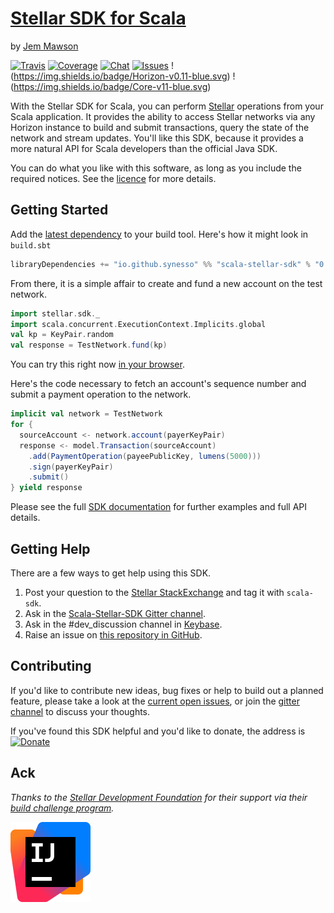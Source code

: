 # [Stellar SDK for Scala](https://synesso.github.io/scala-stellar-sdk/)
by [Jem Mawson](https://keybase.io/jem)

[![Travis](https://img.shields.io/travis/Synesso/scala-stellar-sdk.svg?branch=master)](https://travis-ci.org/Synesso/scala-stellar-sdk)
[![Coverage](https://img.shields.io/codecov/c/gh/Synesso/scala-stellar-sdk.svg)](https://codecov.io/gh/Synesso/scala-stellar-sdk)
[![Chat](https://img.shields.io/gitter/room/scala-stellar-sdk/community.svg)](https://gitter.im/0rora/community?utm_source=badge&utm_medium=badge&utm_campaign=pr-badge&utm_content=badge)
[![Issues](https://img.shields.io/github/issues/Synesso/scala-stellar-sdk.svg)](https://github.com/Synesso/scala-stellar-sdk/issues)
!(https://img.shields.io/badge/Horizon-v0.11-blue.svg)
!(https://img.shields.io/badge/Core-v11-blue.svg)

With the Stellar SDK for Scala, you can perform [Stellar](https://stellar.org/) operations from your Scala application. It provides the ability to access Stellar networks via any Horizon instance to build and submit transactions, query the state of the network and stream updates. You'll like this SDK, because it provides a more natural API for Scala developers than the official Java SDK.

You can do what you like with this software, as long as you include the required notices. See the [licence](https://github.com/Synesso/scala-stellar-sdk/blob/master/LICENSE) for more details.

## Getting Started

Add the [latest dependency](https://mvnrepository.com/artifact/io.github.synesso/scala-stellar-sdk) to your build tool. Here's how it might look in `build.sbt`

```scala
libraryDependencies += "io.github.synesso" %% "scala-stellar-sdk" % "0.7.0"
```

From there, it is a simple affair to create and fund a new account on the test network.

```scala
import stellar.sdk._
import scala.concurrent.ExecutionContext.Implicits.global
val kp = KeyPair.random
val response = TestNetwork.fund(kp)
```
You can try this right now [in your browser](https://scastie.scala-lang.org/ekyYbw9lS3GSnIkrbN2ozw).

Here's the code necessary to fetch an account's sequence number and submit a payment operation to the network.

```scala
implicit val network = TestNetwork
for {
  sourceAccount <- network.account(payerKeyPair)
  response <- model.Transaction(sourceAccount)
    .add(PaymentOperation(payeePublicKey, lumens(5000)))
    .sign(payerKeyPair)
    .submit()
} yield response
```

Please see the full [SDK documentation](https://synesso.github.io/scala-stellar-sdk) for further examples and full API details.


## Getting Help

There are a few ways to get help using this SDK.

1. Post your question to the [Stellar StackExchange](https://stellar.stackexchange.com/) and tag it with `scala-sdk`.
2. Ask in the [Scala-Stellar-SDK Gitter channel](https://gitter.im/scala-stellar-sdk/community).
3. Ask in the #dev_discussion channel in [Keybase](https://keybase.io/team/stellar.public).
4. Raise an issue on [this repository in GitHub](https://github.com/Synesso/scala-stellar-sdk/issues).


## Contributing

If you'd like to contribute new ideas, bug fixes or help to build out a planned feature, please take a look at the [current open issues](https://github.com/Synesso/scala-stellar-sdk/issues), or join the [gitter channel](https://gitter.im/scala-stellar-sdk/community) to discuss your thoughts.

If you've found this SDK helpful and you'd like to donate, the address is [![Donate](https://img.shields.io/keybase/xlm/jem.svg)](https://keybase.io/jem)

## Ack

_Thanks to the [Stellar Development Foundation](https://www.stellar.org/about/) for their support via their
[build challenge program](https://www.stellar.org/lumens/build)._

[![JetBrains](https://github.com/JetBrains/logos/blob/master/web/intellij-idea/intellij-idea.svg?sanitize=true)](https://www.jetbrains.com/?from=ScalaStellarSDK)

